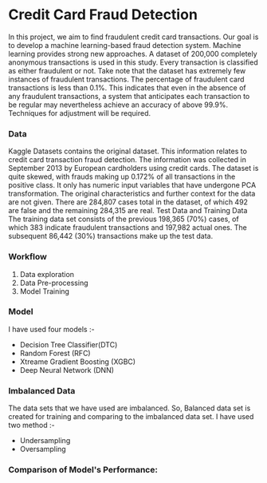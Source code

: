 # Credit Card Fraud Detection

In this project, we aim to find fraudulent credit card transactions. Our goal is to develop a machine learning-based fraud detection system. 
Machine learning provides strong new approaches. A dataset of 200,000 completely anonymous transactions is used in this study. 
Every transaction is classified as either fraudulent or not. Take note that the dataset has extremely few instances of fraudulent transactions.
The percentage of fraudulent card transactions is less than 0.1%. This indicates that even in the absence of any fraudulent transactions,
a system that anticipates each transaction to be regular may nevertheless achieve an accuracy of above 99.9%. Techniques for adjustment will be required.

### Data
Kaggle Datasets contains the original dataset. This information relates to credit card transaction fraud detection. 
The information was collected in September 2013 by European cardholders using credit cards. The dataset is quite skewed, with frauds making up 0.172% of all transactions 
in the positive class. It only has numeric input variables that have undergone PCA transformation. The original characteristics and further context for the data are not given. 
There are 284,807 cases total in the dataset, of which 492 are false and the remaining 284,315 are real. Test Data and Training Data The training data set consists of 
the previous 198,365 (70%) cases, of which 383 indicate fraudulent transactions and 197,982 actual ones. 
The subsequent 86,442 (30%) transactions make up the test data.

### Workflow
1. Data exploration
2. Data Pre-processing
3. Model Training 

### Model 
I have used four models :-
* Decision Tree Classifier(DTC)
* Random Forest (RFC)
* Xtreame Gradient Boosting (XGBC)
* Deep Neural Network (DNN)

### Imbalanced Data
The data sets that we have used are imbalanced. So, Balanced data set is created for training and comparing to the imbalanced data set.
I have used two method :-
* Undersampling
* Oversampling

### Comparison of Model's Performance:
